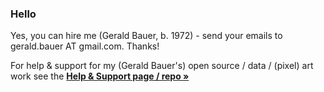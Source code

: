 
### Hello

Yes, you can hire me (Gerald Bauer, b. 1972) - send your emails to gerald.bauer AT gmail.com. Thanks! 

For help & support for my (Gerald Bauer's) open source / data / (pixel) art work see the [**Help & Support page / repo »**](https://github.com/geraldb/help)
